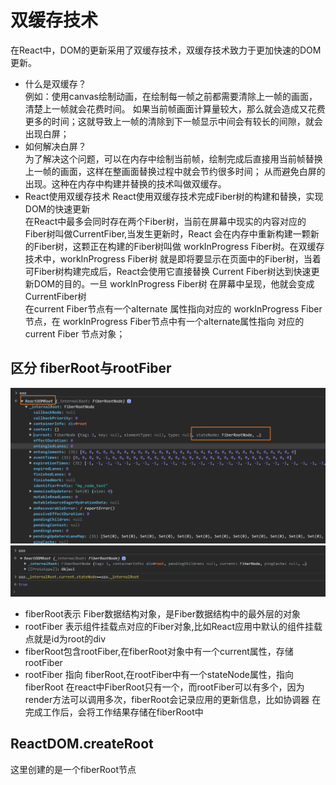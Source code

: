 # 双缓存技术
在React中，DOM的更新采用了双缓存技术，双缓存技术致力于更加快速的DOM更新。

- 什么是双缓存？  
例如：使用canvas绘制动画，在绘制每一帧之前都需要清除上一帧的画面，清楚上一帧就会花费时间。
如果当前帧画面计算量较大，那么就会造成又花费更多的时间；这就导致上一帧的清除到下一帧显示中间会有较长的间隙，就会出现白屏；
- 如何解决白屏？  
为了解决这个问题，可以在内存中绘制当前帧，绘制完成后直接用当前帧替换上一帧的画面，这样在整画面替换过程中就会节约很多时间；
从而避免白屏的出现。这种在内存中构建并替换的技术叫做双缓存。
- React使用双缓存技术
React使用双缓存技术完成Fiber树的构建和替换，实现DOM的快速更新   
在React中最多会同时存在两个Fiber树，当前在屏幕中现实的内容对应的Fiber树叫做CurrentFiber,当发生更新时，React
会在内存中重新构建一颗新的Fiber树，这颗正在构建的Fiber树叫做 workInProgress Fiber树。在双缓存技术中，workInProgress Fiber树
就是即将要显示在页面中的Fiber树，当着可Fiber树构建完成后，React会使用它直接替换 Current Fiber树达到快速更新DOM的目的。一旦 workInProgress Fiber树
在屏幕中呈现，他就会变成CurrentFiber树    
 在current Fiber节点有一个alternate 属性指向对应的 workInProgress Fiber节点，在 workInProgress Fiber节点中有一个alternate属性指向 对应的
current Fiber 节点对象；


## 区分 fiberRoot与rootFiber
![](./assets/img.png)
![](./assets/img_1.png)
- fiberRoot表示 Fiber数据结构对象，是Fiber数据结构中的最外层的对象
- rootFiber 表示组件挂载点对应的Fiber对象,比如React应用中默认的组件挂载点就是id为root的div
- fiberRoot包含rootFiber,在fiberRoot对象中有一个current属性，存储rootFiber
- rootFiber 指向 fiberRoot,在rootFiber中有一个stateNode属性，指向fiberRoot
在react中FiberRoot只有一个，而rootFiber可以有多个，因为render方法可以调用多次，fiberRoot会记录应用的更新信息，比如协调器
在完成工作后，会将工作结果存储在fiberRoot中

##  ReactDOM.createRoot
这里创建的是一个fiberRoot节点

